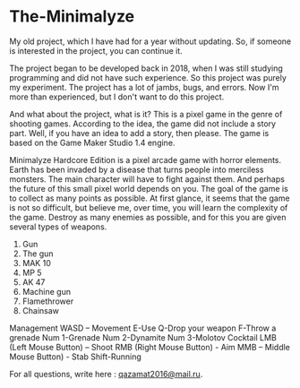 # The-Minimalyze
  My old project, which I have had for a year without updating. So, if someone is interested in the project, you can continue it.

  The project began to be developed back in 2018, when I was still studying programming and did not have such experience. So this project was purely my experiment. The project has a lot of jambs, bugs, and errors.
Now I'm more than experienced, but I don't want to do this project.

  And what about the project, what is it? This is a pixel game in the genre of shooting games. According to the idea, the game did not include a story part. Well, if you have an idea to add a story, then please. The game is based on the Game Maker Studio 1.4 engine.
  
  Minimalyze Hardcore Edition is a pixel arcade game with horror elements.
Earth has been invaded by a disease that turns people into merciless monsters. The main character will have to fight against them. And perhaps the future of this small pixel world depends on you.
  The goal of the game is to collect as many points as possible. At first glance, it seems that the game is not so difficult, but believe me, over time, you will learn the complexity of the game.
Destroy as many enemies as possible, and for this you are given several types of weapons.
  1. Gun
  2. The gun
  3. MAK 10 
  4. MP 5 
  5. AK 47
  6. Machine gun
  7. Flamethrower
  8. Chainsaw

  Management
  WASD – Movement
  E-Use
  Q-Drop your weapon
  F-Throw a grenade
  Num 1-Grenade
  Num 2-Dynamite
  Num 3-Molotov Cocktail
  LMB (Left Mouse Button) – Shoot
  RMB (Right Mouse Button) - Aim
  MMB – Middle Mouse Button) - Stab
  Shift-Running
  
  For all questions, write here : qazamat2016@mail.ru.

